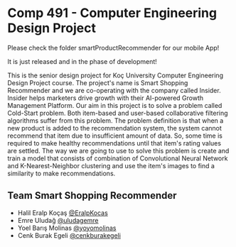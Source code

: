 # Comp 491 - Computer Engineering Design Project

Please check the folder smartProductRecommender for our mobile App!

It is just released and in the phase of development!

This is the senior design project for Koç University Computer Engineering Design Project course. The project's name is Smart Shopping Recommender and we are co-operating with the company called Insider. Insider helps marketers drive growth with their AI-powered Growth Management Platform. Our aim in this project is to solve a problem called Cold-Start problem. Both item-based and user-based collaborative filtering algorithms suffer from this problem. The problem definition is that when a new product is added to the recommendation system, the system cannot recommend that item due to insufficient amount of data. So, some time is required to make healthy recommendations until that item's rating values are settled. The way we are going to use to solve this problem is create and train a model that consists of combination of Convolutional Neural Network and K-Nearest-Neighbor clustering and use the item's images to find a similarity to make recommendations.

## Team Smart Shopping Recommender
* Halil Eralp Koçaş [@EralpKocas](https://github.com/EralpKocas)
* Emre Uludağ [@uludagemre](https://github.com/uludagemre)
* Yoel Barış Molinas [@yoyomolinas](https://github.com/yoyomolinas)
* Cenk Burak Egeli [@cenkburakegeli](https://github.com/cenkburakegeli)
